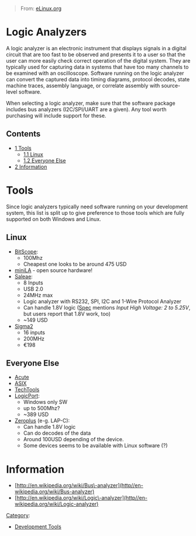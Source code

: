 > From: [eLinux.org](http://eLinux.org/Logic_Analyzers "http://eLinux.org/Logic_Analyzers")


# Logic Analyzers



A logic analyzer is an electronic instrument that displays signals in a
digital circuit that are too fast to be observed and presents it to a
user so that the user can more easily check correct operation of the
digital system. They are typically used for capturing data in systems
that have too many channels to be examined with an oscilloscope.
Software running on the logic analyzer can convert the captured data
into timing diagrams, protocol decodes, state machine traces, assembly
language, or correlate assembly with source-level software.

When selecting a logic analyzer, make sure that the software package
includes bus analyzers (I2C/SPI/UART are a given). Any tool worth
purchasing will include support for these.

## Contents

-   [1 Tools](#tools)
    -   [1.1 Linux](#linux)
    -   [1.2 Everyone Else](#everyone-else)
-   [2 Information](#information)

# Tools

Since logic analyzers typically need software running on your
development system, this list is split up to give preference to those
tools which are fully supported on both Windows and Linux.

## Linux

-   [BitScope](http//www-bitscope.com/):
    -   100Mhz
    -   Cheapest one looks to be around 475 USD
-   [miniLA](http//minila-sourceforge.net/) - open source hardware!
-   [Saleae](http//www-saleae.com/):
    -   8 Inputs
    -   USB 2.0
    -   24MHz max
    -   Logic analyzer with RS232, SPI, I2C and 1-Wire Protocol Analyzer
    -   Can handle 1.8V logic
        ([Spec](http//www-saleae.com/logic/specs/) mentions *Input High
        Voltage: 2 to 5.25V*, but users report that 1.8V work, too)
    -   \~149 USD
-   [Sigma2](http//www-asix.net/tools/dbg-sigma.htm)
    -   16 inputs
    -   200MHz
    -   €198

## Everyone Else

-   [Acute](http//www-acute.com.tw/)
-   [ASIX](http//tools-asix.net/dbg-sigma.htm)
-   [TechTools](http//www-tech-tools.com/dv-main.htm)
-   [LogicPort](http//www-pctestinstruments.com/):
    -   Windows only SW
    -   up to 500Mhz?
    -   \~389 USD
-   [Zeroplus](http//www-zeroplus.com.tw/logic-analyzer-en/products.php)
    (e-g. LAP-C):
    -   Can handle 1.8V logic
    -   Can do decodes of the data
    -   Around 100USD depending of the device.
    -   Some devices seems to be available with Linux software (?)

# Information

-   [http://en.wikipedia.org/wiki/Bus\-analyzer](http//en-wikipedia.org/wiki/Bus-analyzer)
-   [http://en.wikipedia.org/wiki/Logic\-analyzer](http//en-wikipedia.org/wiki/Logic-analyzer)


[Category](http://eLinux.org/SpecialCategories "Special:Categories"):

-   [Development
    Tools](http://eLinux.org/CategoryDevelopment-Tools "Category:Development Tools")

